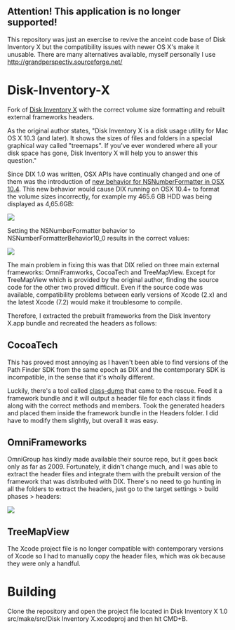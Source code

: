 
## Attention! This application is no longer supported!

This repository was just an exercise to revive the anceint code base of Disk Inventory X but the compatibility issues with newer OS X's make it unusable. There are many alternatives available, myself personally I use http://grandperspectiv.sourceforge.net/

# Disk-Inventory-X
Fork of [Disk Inventory X](http://www.derlien.com/) with the correct volume size formatting and rebuilt external frameworks headers.

As the original author states, "Disk Inventory X is a disk usage utility for Mac OS X 10.3 (and later). It shows the sizes of files and folders in a special graphical way called "treemaps". If you've ever wondered where all your disk space has gone, Disk Inventory X will help you to answer this question."

Since DIX 1.0 was written, OSX APIs have continually changed and one of them was the introduction of [new behavior for NSNumberFormatter in OSX 10.4](https://developer.apple.com/library/mac/documentation/Cocoa/Reference/Foundation/Classes/NSNumberFormatter_Class/#//apple_ref/doc/c_ref/NSNumberFormatterBehavior). This new behavior would cause DIX running on OSX 10.4+ to format the volume sizes incorrectly, for example my 465.6 GB HDD was being displayed as 4,65.6GB:

![](https://raw.githubusercontent.com/clawoo/Disk-Inventory-X/master/dix%20wrong.png)

Setting the NSNumberFormatter behavior to NSNumberFormatterBehavior10_0 results in the correct values:

![](https://raw.githubusercontent.com/clawoo/Disk-Inventory-X/master/dix%20right.png)

The main problem in fixing this was that DIX relied on three main external frameworks: OmniFramworks, CocoaTech and TreeMapView. Except for TreeMapView which is provided by the original author, finding the source code for the other two proved difficult. Even if the source code was available, compatibility problems between early versions of Xcode (2.x) and the latest Xcode (7.2) would make it troublesome to compile.

Therefore, I extracted the prebuilt frameworks from the Disk Inventory X.app bundle and recreated the headers as follows:

## CocoaTech 

This has proved most annoying as I haven't been able to find versions of the Path Finder SDK from the same epoch as DIX and the contemporary SDK is incompatible, in the sense that it's wholly different.

Luckily, there's a tool called [class-dump](http://stevenygard.com/projects/class-dump/) that came to the rescue. Feed it a framework bundle and it will output a header file for each class it finds along with the correct methods and members. Took the generated headers and placed them inside the framework bundle in the Headers folder. I did have to modify them slightly, but overall it was easy.

## OmniFrameworks

OmniGroup has kindly made available their source repo, but it goes back only as far as 2009. Fortunately, it didn't change much, and I was able to extract the header files and integrate them with the prebuilt version of the framework that was distributed with DIX. There's no need to go hunting in all the folders to extract the headers, just go to the target settings > build phases > headers:

![](https://raw.githubusercontent.com/clawoo/Disk-Inventory-X/master/omniframeworks%20headers.png)

## TreeMapView

The Xcode project file is no longer compatible with contemporary versions of Xcode so I had to manually copy the header files, which was ok because they were only a handful.

# Building

Clone the repository and open the project file located in Disk Inventory X 1.0 src/make/src/Disk Inventory X.xcodeproj and then hit CMD+B.

